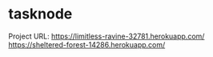 # tasknode

Project URL: https://limitless-ravine-32781.herokuapp.com/        https://sheltered-forest-14286.herokuapp.com/
